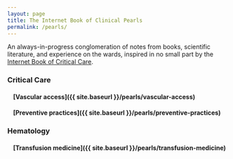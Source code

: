 ```yaml
---
layout: page
title: The Internet Book of Clinical Pearls
permalink: /pearls/
---
```

An always-in-progress conglomeration of notes from books, scientific literature, and experience on the wards, inspired in no small part by the [Internet Book of Critical Care](https://emcrit.org/ibcc/toc/).

### Critical Care
#### &nbsp;&nbsp;&nbsp;&nbsp;[Vascular access]({{ site.baseurl }}/pearls/vascular-access)
#### &nbsp;&nbsp;&nbsp;&nbsp;[Preventive practices]({{ site.baseurl }}/pearls/preventive-practices)

### Hematology
#### &nbsp;&nbsp;&nbsp;&nbsp;[Transfusion medicine]({{ site.baseurl }}/pearls/transfusion-medicine)